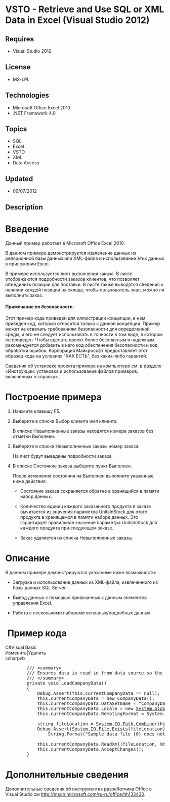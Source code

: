 # VSTO - Retrieve and Use SQL or XML Data in Excel (Visual Studio 2012)
## Requires
- Visual Studio 2012
## License
- MS-LPL
## Technologies
- Microsoft Office Excel 2010
- .NET Framework 4.0
## Topics
- SQL
- Excel
- VSTO
- XML
- Data Access
## Updated
- 09/07/2012
## Description

<h1>Введение</h1>
<p>Данный при&#1084;ер работает в Microsoft Office Excel 2010.</p>
<p>В данно&#1084; при&#1084;ере де&#1084;онстрируется извлечение данных из реляционной базы данных или XML-файла и использование этих данных в приложении Excel.</p>
<p>В при&#1084;ере используется лист выполнения заказа. В листе отображаются подробности заказов клиентов, что позволяет объединить позиции для поставки. В листе также выводятся сведения о наличии каждой позиции на складе, чтобы пользователь знал, &#1084;ожно ли выполнить
 заказ.</p>
<h4>При&#1084;ечание по безопасности.</h4>
<p>Этот при&#1084;ер кода приведен для иллюстрации концепции, в не&#1084; приведен код, который относится только к данной концепции. При&#1084;ер &#1084;ожет не отвечать требования&#1084; безопасности для определенной среды, и его не следует использовать в точности в то&#1084; виде, в которо&#1084;
 он приведен. Чтобы сделать проект более безопасны&#1084; и надежны&#1084;, реко&#1084;ендуется добавить в него код обеспечения безопасности и код обработки ошибок. Корпорация Майкрософт предоставляет этот образец кода на условиях &quot;КАК ЕСТЬ&quot;, без каких-либо гарантий.</p>
<p>Сведения об установке проекта при&#1084;ера на ко&#1084;пьютере с&#1084;. в разделе &laquo;Инструкции: установка и использование файлов при&#1084;еров, включенных в справку&raquo;.</p>
<h1><span>Построение при&#1084;ера</span></h1>
<div class="subSection">
<ol>
<li>
<p>Наж&#1084;ите клавишу F5.</p>
</li><li>
<p>Выберите в списке <span class="ui">Выбор клиента</span> и&#1084;я клиента.</p>
<p>В списке <span class="ui">Невыполненные заказы</span> находятся но&#1084;ера заказов без от&#1084;етки
<span class="ui">Выполнен</span>.</p>
</li><li>
<p>Выберите в списке <span class="ui">Невыполненные заказы</span> но&#1084;ер заказа.</p>
<p>На лист будут выведены подробности заказа.</p>
</li><li>
<p>В списке <span class="ui">Состояние заказа</span> выберите пункт <span class="ui">
Выполнен</span>.</p>
<p>После из&#1084;енение состояния на <span class="ui">Выполнен</span> выполните указанные ниже действия.</p>
<ul>
<li>
<p>Состояние заказа сохраняется обратно в хранящийся в па&#1084;яти набор данных.</p>
</li><li>
<p>Количество единиц каждого заказанного продукта в заказе вычитается из значения пара&#1084;етра
<span class="ui">UnitsInStock</span> для этого продукта в храняще&#1084;ся в па&#1084;яти наборе данных. Это гарантирует правильное значение пара&#1084;етра
<span class="ui">UnitsInStock</span> для каждого продукта при следующе&#1084; заказе.</p>
</li><li>
<p>Заказ удаляется из списка <span class="ui">Невыполненные заказы</span>.</p>
</li></ul>
</li></ol>
</div>
<h1>Описание</h1>
<div class="section" id="demonstratesSection">
<p>В данно&#1084; при&#1084;ере де&#1084;онстрируются указанные ниже воз&#1084;ожности:</p>
<ul>
<li>
<p>Загрузка и использование данных из XML-файла, извлеченного из базы данных SQL Server.</p>
</li><li>
<p>Вывод данных с по&#1084;ощью привязанных к данны&#1084; эле&#1084;ентов управления Excel.</p>
</li><li>
<p>Работа с нескольки&#1084;и набора&#1084;и основных/подробных данных .</p>
</li></ul>
</div>
<h1>&nbsp;При&#1084;ер кода</h1>
<div class="scriptcode">
<div class="pluginEditHolder" pluginCommand="mceScriptCode">
<div class="title"><span>C#</span><span>Visual Basic</span></div>
<div class="pluginLinkHolder"><span class="pluginEditHolderLink">Из&#1084;енить</span>|<span class="pluginRemoveHolderLink">Удалить</span></div>
<span class="hidden">csharp</span><span class="hidden">vb</span>


<div class="preview">
<pre class="csharp">&nbsp;&nbsp;&nbsp;&nbsp;&nbsp;&nbsp;&nbsp;&nbsp;<span class="cs__com">///&nbsp;&lt;summary&gt;&nbsp;&nbsp;</span>&nbsp;
&nbsp;&nbsp;&nbsp;&nbsp;&nbsp;&nbsp;&nbsp;&nbsp;<span class="cs__com">///&nbsp;Ensures&nbsp;data&nbsp;is&nbsp;read&nbsp;in&nbsp;from&nbsp;data&nbsp;source&nbsp;so&nbsp;the&nbsp;sample&nbsp;will&nbsp;run&nbsp;properly.&nbsp;&nbsp;</span>&nbsp;
&nbsp;&nbsp;&nbsp;&nbsp;&nbsp;&nbsp;&nbsp;&nbsp;<span class="cs__com">///&nbsp;&lt;/summary&gt;&nbsp;&nbsp;</span>&nbsp;
&nbsp;&nbsp;&nbsp;&nbsp;&nbsp;&nbsp;&nbsp;&nbsp;<span class="cs__keyword">private</span>&nbsp;<span class="cs__keyword">void</span>&nbsp;LoadCompanyData()&nbsp;&nbsp;&nbsp;
&nbsp;&nbsp;&nbsp;&nbsp;&nbsp;&nbsp;&nbsp;&nbsp;{&nbsp;&nbsp;&nbsp;
&nbsp;&nbsp;&nbsp;&nbsp;&nbsp;&nbsp;&nbsp;&nbsp;&nbsp;&nbsp;&nbsp;&nbsp;Debug.Assert(<span class="cs__keyword">this</span>.currentCompanyData&nbsp;==&nbsp;<span class="cs__keyword">null</span>);&nbsp;&nbsp;&nbsp;
&nbsp;&nbsp;&nbsp;&nbsp;&nbsp;&nbsp;&nbsp;&nbsp;&nbsp;&nbsp;&nbsp;&nbsp;<span class="cs__keyword">this</span>.currentCompanyData&nbsp;=&nbsp;<span class="cs__keyword">new</span>&nbsp;CompanyData();&nbsp;&nbsp;&nbsp;
&nbsp;&nbsp;&nbsp;&nbsp;&nbsp;&nbsp;&nbsp;&nbsp;&nbsp;&nbsp;&nbsp;&nbsp;<span class="cs__keyword">this</span>.currentCompanyData.DataSetName&nbsp;=&nbsp;<span class="cs__string">&quot;CompanyData&quot;</span>;&nbsp;&nbsp;&nbsp;
&nbsp;&nbsp;&nbsp;&nbsp;&nbsp;&nbsp;&nbsp;&nbsp;&nbsp;&nbsp;&nbsp;&nbsp;<span class="cs__keyword">this</span>.currentCompanyData.Locale&nbsp;=&nbsp;<span class="cs__keyword">new</span>&nbsp;<a class="libraryLink" href="http://msdn.microsoft.com/ru-RU/library/System.Globalization.CultureInfo.aspx" target="_blank" title="Auto generated link to System.Globalization.CultureInfo">System.Globalization.CultureInfo</a>(<span class="cs__string">&quot;ru-ru&quot;</span>);&nbsp;&nbsp;&nbsp;
&nbsp;&nbsp;&nbsp;&nbsp;&nbsp;&nbsp;&nbsp;&nbsp;&nbsp;&nbsp;&nbsp;&nbsp;<span class="cs__keyword">this</span>.currentCompanyData.RemotingFormat&nbsp;=&nbsp;System.Data.SerializationFormat.Xml;&nbsp;&nbsp;&nbsp;
&nbsp;&nbsp;&nbsp;
&nbsp;&nbsp;&nbsp;&nbsp;&nbsp;&nbsp;&nbsp;&nbsp;&nbsp;&nbsp;&nbsp;&nbsp;<span class="cs__keyword">string</span>&nbsp;fileLocation&nbsp;=&nbsp;<a class="libraryLink" href="http://msdn.microsoft.com/ru-RU/library/System.IO.Path.Combine.aspx" target="_blank" title="Auto generated link to System.IO.Path.Combine">System.IO.Path.Combine</a>(<span class="cs__keyword">this</span>.Path,<span class="cs__string">&quot;data.xml&quot;</span>);&nbsp;&nbsp;&nbsp;
&nbsp;&nbsp;&nbsp;&nbsp;&nbsp;&nbsp;&nbsp;&nbsp;&nbsp;&nbsp;&nbsp;&nbsp;Debug.Assert(<a class="libraryLink" href="http://msdn.microsoft.com/ru-RU/library/System.IO.File.Exists.aspx" target="_blank" title="Auto generated link to System.IO.File.Exists">System.IO.File.Exists</a>(fileLocation),&nbsp;&nbsp;&nbsp;
&nbsp;&nbsp;&nbsp;&nbsp;&nbsp;&nbsp;&nbsp;&nbsp;&nbsp;&nbsp;&nbsp;&nbsp;&nbsp;&nbsp;&nbsp;&nbsp;String.Format(<span class="cs__string">&quot;Sample&nbsp;data&nbsp;file&nbsp;{0}&nbsp;does&nbsp;not&nbsp;exist.&quot;</span>,&nbsp;fileLocation));&nbsp;&nbsp;&nbsp;
&nbsp;&nbsp;&nbsp;
&nbsp;&nbsp;&nbsp;&nbsp;&nbsp;&nbsp;&nbsp;&nbsp;&nbsp;&nbsp;&nbsp;&nbsp;<span class="cs__keyword">this</span>.currentCompanyData.ReadXml(fileLocation,&nbsp;XmlReadMode.IgnoreSchema);&nbsp;&nbsp;&nbsp;
&nbsp;&nbsp;&nbsp;&nbsp;&nbsp;&nbsp;&nbsp;&nbsp;&nbsp;&nbsp;&nbsp;&nbsp;<span class="cs__keyword">this</span>.currentCompanyData.AcceptChanges();&nbsp;&nbsp;&nbsp;
&nbsp;&nbsp;&nbsp;&nbsp;&nbsp;&nbsp;&nbsp;&nbsp;}&nbsp;</pre>
</div>
</div>
</div>
<h1>Дополнительные сведения</h1>
<p>Дополнительные сведения об инстру&#1084;ентах разработчика Office в Visual Studio с&#1084;
<a href="http://msdn.microsoft.com/ru-ru/office/hh133430">http://msdn.microsoft.com/ru-ru/office/hh133430</a>.</p>
